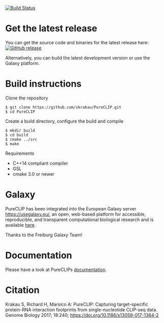 [![Build Status](https://travis-ci.org/skrakau/PureCLIP.svg?branch=master)](https://travis-ci.org/skrakau/PureCLIP)

# Get the latest release

You can get the source code and binaries for the latest release here: [![GitHub release](https://img.shields.io/github/release/skrakau/PureCLIP.svg)](https://github.com/skrakau/PureCLIP/releases/latest)

Alternatively, you can build the latest development version or use the Galaxy platform.

# Build instructions

Clone the repository

    $ git clone https://github.com/skrakau/PureCLIP.git
    $ cd PureCLIP

Create a build directory, configure the build and compile

    $ mkdir build
    $ cd build
    $ cmake ../src
    $ make

Requirements

 - C++14 compliant compiler
 - GSL
 - cmake 3.0 or newer

# Galaxy

PureCLIP has been integrated into the European Galaxy server https://usegalaxy.eu/, an open, web-based platform for accessible, reproducible, and transparent computational biological research and is available [here](https://usegalaxy.eu/root?tool_id=toolshed.g2.bx.psu.edu/repos/iuc/pureclip/pureclip/1.0.4).

Thanks to the Freiburg Galaxy Team!


# Documentation

Please have a look at PureCLIPs [documentation](http://pureclip.readthedocs.io/en/latest/).

# Citation

Krakau S, Richard H, Marsico A: PureCLIP: Capturing target-specific protein-RNA interaction footprints from single-nucleotide CLIP-seq data. Genome Biology 2017; 18:240; https://doi.org/10.1186/s13059-017-1364-2
